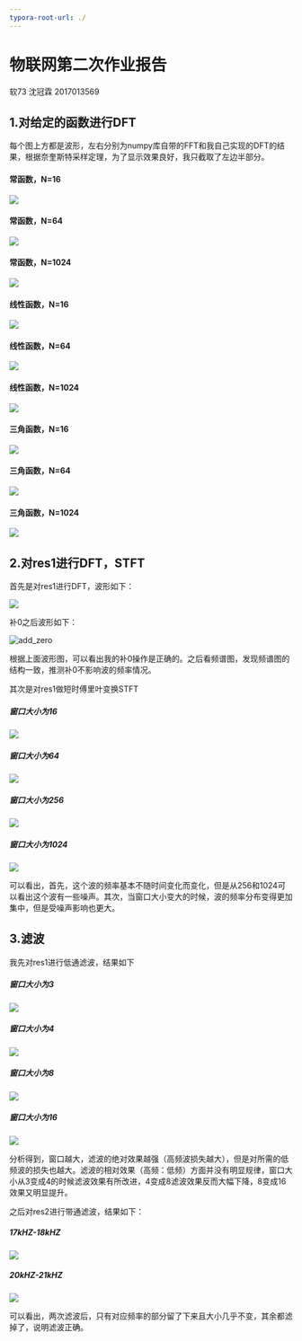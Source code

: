 ```yaml
---
typora-root-url: ./
---
```


# 物联网第二次作业报告

软73 沈冠霖 2017013569

## 1.对给定的函数进行DFT

每个图上方都是波形，左右分别为numpy库自带的FFT和我自己实现的DFT的结果，根据奈奎斯特采样定理，为了显示效果良好，我只截取了左边半部分。

#### 常函数，N=16

![](/constant_16.png)

#### 常函数，N=64

![](/constant_64.png)

#### 常函数，N=1024

![](/constant_16.png)

#### 线性函数，N=16

![](/linear_16.png)

#### 线性函数，N=64

![](/linear_64.png)

#### 线性函数，N=1024

![](/linear_1024.png)

#### 三角函数，N=16

![](/sin_16.png)

#### 三角函数，N=64

![](/sin_64.png)

#### 三角函数，N=1024

![](sin_1024.png)

## 2.对res1进行DFT，STFT

首先是对res1进行DFT，波形如下：

![](load.png)

补0之后波形如下：

![add_zero](/add_zero.png)

根据上面波形图，可以看出我的补0操作是正确的。之后看频谱图，发现频谱图的结构一致，推测补0不影响波的频率情况。

其次是对res1做短时傅里叶变换STFT

##### 窗口大小为16

![](/stft_16.png)

##### 窗口大小为64

![](stft_64.png)

##### 窗口大小为256

![](stft_256.png)

##### 窗口大小为1024

![](stft_1024.png)

可以看出，首先，这个波的频率基本不随时间变化而变化，但是从256和1024可以看出这个波有一些噪声。其次，当窗口大小变大的时候，波的频率分布变得更加集中，但是受噪声影响也更大。

## 3.滤波

我先对res1进行低通滤波，结果如下

##### 窗口大小为3

![](moving_average_3.png)

##### 窗口大小为4

![](moving_average_4.png)

##### 窗口大小为8

![](moving_average_8.png)

##### 窗口大小为16

![](moving_average_16.png)

分析得到，窗口越大，滤波的绝对效果越强（高频波损失越大），但是对所需的低频波的损失也越大。滤波的相对效果（高频：低频）方面并没有明显规律，窗口大小从3变成4的时候滤波效果有所改进，4变成8滤波效果反而大幅下降，8变成16效果又明显提升。

之后对res2进行带通滤波，结果如下：

##### 17kHZ-18kHZ

![](bandpass_1.png)

##### 20kHZ-21kHZ

![](bandpass_2.png)

可以看出，两次滤波后，只有对应频率的部分留了下来且大小几乎不变，其余都滤掉了，说明滤波正确。